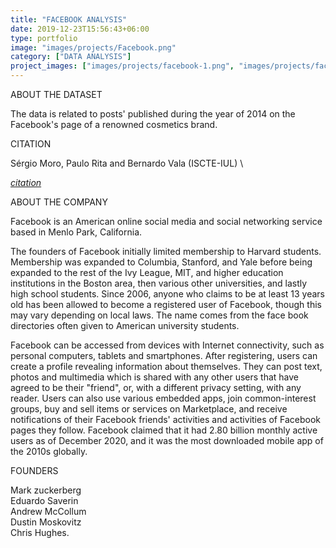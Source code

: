 ```yaml
---
title: "FACEBOOK ANALYSIS"
date: 2019-12-23T15:56:43+06:00
type: portfolio
image: "images/projects/Facebook.png"
category: ["DATA ANALYSIS"]
project_images: ["images/projects/facebook-1.png", "images/projects/facebook-2.png"]
---
```


ABOUT THE DATASET

The data is related to posts' published during the year of 2014 on the Facebook's page of a renowned cosmetics brand.

CITATION

Sérgio Moro, Paulo Rita and Bernardo Vala (ISCTE-IUL) \

*[citation]("https://doi.org/10.1016/j.jbusres.2016.02.010")*

ABOUT THE COMPANY

Facebook is an American online social media and social networking service based in Menlo Park, California.

The founders of Facebook initially limited membership to Harvard students. Membership was expanded to Columbia, Stanford, and Yale before being expanded to the rest of the Ivy League, MIT, and higher education institutions in the Boston area, then various other universities, and lastly high school students. Since 2006, anyone who claims to be at least 13 years old has been allowed to become a registered user of Facebook, though this may vary depending on local laws. The name comes from the face book directories often given to American university students.

Facebook can be accessed from devices with Internet connectivity, such as personal computers, tablets and smartphones. After registering, users can create a profile revealing information about themselves. They can post text, photos and multimedia which is shared with any other users that have agreed to be their "friend", or, with a different privacy setting, with any reader. Users can also use various embedded apps, join common-interest groups, buy and sell items or services on Marketplace, and receive notifications of their Facebook friends' activities and activities of Facebook pages they follow. Facebook claimed that it had 2.80 billion monthly active users as of December 2020, and it was the most downloaded mobile app of the 2010s globally.

FOUNDERS

Mark zuckerberg \
Eduardo Saverin \
Andrew McCollum  \
Dustin Moskovitz \
Chris Hughes.

